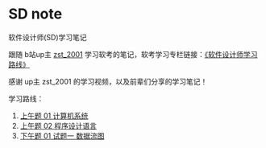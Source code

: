 # SD note

软件设计师(SD)学习笔记

跟随 b站up主 [zst_2001](https://space.bilibili.com/91286799?spm_id_from=333.976.0.0) 学习软考的笔记，软考学习专栏链接：[《软件设计师学习路线》](https://www.bilibili.com/read/cv18526892/)

感谢 up主 zst_2001 的学习视频，以及前辈们分享的学习笔记！

学习路线：

1. [上午题 01 计算机系统](./AM_01_计算机系统.md)
2. [上午题 02 程序设计语言](./AM_02_程序设计语言.md)
3. [下午题 01 试题一 数据流图](./PM_01_试题一.md)
